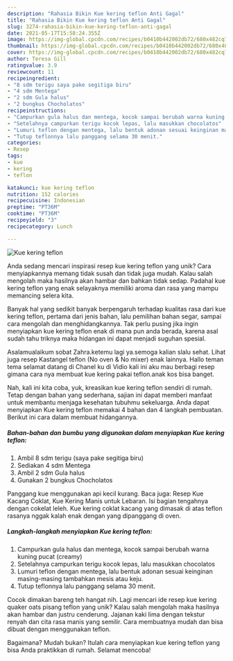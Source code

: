 ```yaml
---
description: "Rahasia Bikin Kue kering teflon Anti Gagal"
title: "Rahasia Bikin Kue kering teflon Anti Gagal"
slug: 3274-rahasia-bikin-kue-kering-teflon-anti-gagal
date: 2021-05-17T15:58:24.355Z
image: https://img-global.cpcdn.com/recipes/b0410b442002db72/680x482cq70/kue-kering-teflon-foto-resep-utama.jpg
thumbnail: https://img-global.cpcdn.com/recipes/b0410b442002db72/680x482cq70/kue-kering-teflon-foto-resep-utama.jpg
cover: https://img-global.cpcdn.com/recipes/b0410b442002db72/680x482cq70/kue-kering-teflon-foto-resep-utama.jpg
author: Teresa Gill
ratingvalue: 3.9
reviewcount: 11
recipeingredient:
- "8 sdm terigu saya pake segitiga biru"
- "4 sdm Mentega"
- "2 sdm Gula halus"
- "2 bungkus Chocholatos"
recipeinstructions:
- "Campurkan gula halus dan mentega, kocok sampai berubah warna kuning pucat (creamy)"
- "Setelahnya campurkan terigu kocok lepas, lalu masukkan chocolatos"
- "Lumuri teflon dengan mentega, lalu bentuk adonan sesuai keinginan masing-masing tambahkan mesis atau keju."
- "Tutup teflonnya lalu panggang selama 30 menit."
categories:
- Resep
tags:
- kue
- kering
- teflon

katakunci: kue kering teflon 
nutrition: 152 calories
recipecuisine: Indonesian
preptime: "PT36M"
cooktime: "PT36M"
recipeyield: "3"
recipecategory: Lunch

---
```



![Kue kering teflon](https://img-global.cpcdn.com/recipes/b0410b442002db72/680x482cq70/kue-kering-teflon-foto-resep-utama.jpg)

Anda sedang mencari inspirasi resep kue kering teflon yang unik? Cara menyiapkannya memang tidak susah dan tidak juga mudah. Kalau salah mengolah maka hasilnya akan hambar dan bahkan tidak sedap. Padahal kue kering teflon yang enak selayaknya memiliki aroma dan rasa yang mampu memancing selera kita.

Banyak hal yang sedikit banyak berpengaruh terhadap kualitas rasa dari kue kering teflon, pertama dari jenis bahan, lalu pemilihan bahan segar, sampai cara mengolah dan menghidangkannya. Tak perlu pusing jika ingin menyiapkan kue kering teflon enak di mana pun anda berada, karena asal sudah tahu triknya maka hidangan ini dapat menjadi suguhan spesial.

Asalamualaikum sobat Zahra.ketemu lagi ya.semoga kalian slalu sehat. Lihat juga resep Kastangel teflon (No oven &amp; No mixer) enak lainnya. Hallo teman tema selamat datang di Chanel ku di Vidio kali ini aku mau berbagi resep gimana cara nya membuat kue kering pakai teflon.anak kos bisa banget.


Nah, kali ini kita coba, yuk, kreasikan kue kering teflon sendiri di rumah. Tetap dengan bahan yang sederhana, sajian ini dapat memberi manfaat untuk membantu menjaga kesehatan tubuhmu sekeluarga. Anda dapat menyiapkan Kue kering teflon memakai 4 bahan dan 4 langkah pembuatan. Berikut ini cara dalam membuat hidangannya.

<!--inarticleads1-->

##### Bahan-bahan dan bumbu yang digunakan dalam menyiapkan Kue kering teflon:

1. Ambil 8 sdm terigu (saya pake segitiga biru)
1. Sediakan 4 sdm Mentega
1. Ambil 2 sdm Gula halus
1. Gunakan 2 bungkus Chocholatos


Panggang kue menggunakan api kecil kurang. Baca juga: Resep Kue Kacang Coklat, Kue Kering Manis untuk Lebaran. Isi bagian tengahnya dengan cokelat leleh. Kue kering coklat kacang yang dimasak di atas teflon rasanya nggak kalah enak dengan yang dipanggang di oven. 

<!--inarticleads2-->

##### Langkah-langkah menyiapkan Kue kering teflon:

1. Campurkan gula halus dan mentega, kocok sampai berubah warna kuning pucat (creamy)
1. Setelahnya campurkan terigu kocok lepas, lalu masukkan chocolatos
1. Lumuri teflon dengan mentega, lalu bentuk adonan sesuai keinginan masing-masing tambahkan mesis atau keju.
1. Tutup teflonnya lalu panggang selama 30 menit.


Cocok dimakan bareng teh hangat nih. Lagi mencari ide resep kue kering quaker oats pisang teflon yang unik? Kalau salah mengolah maka hasilnya akan hambar dan justru cenderung. Jajanan kaki lima dengan tekstur renyah dan cita rasa manis yang semilir. Cara membuatnya mudah dan bisa dibuat dengan menggunakan teflon. 

Bagaimana? Mudah bukan? Itulah cara menyiapkan kue kering teflon yang bisa Anda praktikkan di rumah. Selamat mencoba!
